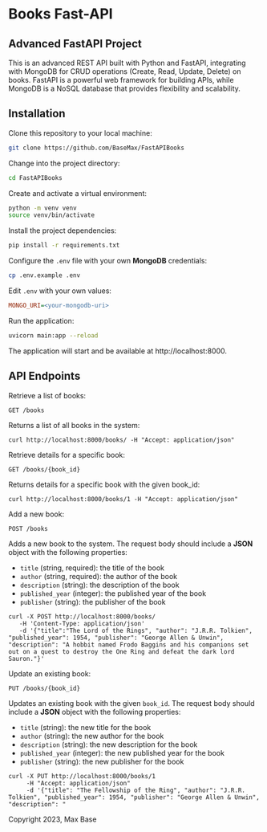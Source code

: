 # Books Fast-API

## Advanced FastAPI Project

This is an advanced REST API built with Python and FastAPI, integrating with MongoDB for CRUD operations (Create, Read, Update, Delete) on books. FastAPI is a powerful web framework for building APIs, while MongoDB is a NoSQL database that provides flexibility and scalability.

## Installation

Clone this repository to your local machine:

```bash
git clone https://github.com/BaseMax/FastAPIBooks
```

Change into the project directory:

```bash
cd FastAPIBooks
```
Create and activate a virtual environment:

```bash
python -m venv venv
source venv/bin/activate
```

Install the project dependencies:

```bash
pip install -r requirements.txt
```

Configure the `.env` file with your own **MongoDB** credentials:

```bash
cp .env.example .env
```

Edit `.env` with your own values:

```ini
MONGO_URI=<your-mongodb-uri>
```

Run the application:

```bash
uvicorn main:app --reload
```

The application will start and be available at http://localhost:8000.

## API Endpoints

Retrieve a list of books:
```http
GET /books
```

Returns a list of all books in the system:

```console
curl http://localhost:8000/books/ -H "Accept: application/json"
```

Retrieve details for a specific book:

```http
GET /books/{book_id}
```

Returns details for a specific book with the given book_id:

```console
curl http://localhost:8000/books/1 -H "Accept: application/json"
```

Add a new book:

```http
POST /books
```

Adds a new book to the system. The request body should include a **JSON** object with the following properties:

- `title` (string, required): the title of the book
- `author` (string, required): the author of the book
- `description` (string): the description of the book
- `published_year` (integer): the published year of the book
- `publisher` (string): the publisher of the book

```console
curl -X POST http://localhost:8000/books/
   -H 'Content-Type: application/json'
   -d '{"title":"The Lord of the Rings", "author": "J.R.R. Tolkien", "published_year": 1954, "publisher": "George Allen & Unwin", "description": "A hobbit named Frodo Baggins and his companions set out on a quest to destroy the One Ring and defeat the dark lord Sauron."}'
```

Update an existing book:

```http
PUT /books/{book_id}
```

Updates an existing book with the given `book_id`. The request body should include a **JSON** object with the following properties:

- `title` (string): the new title for the book
- `author` (string): the new author for the book
- `description` (string): the new description for the book
- `published_year` (integer): the new published year for the book
- `publisher` (string): the new publisher for the book

```console
curl -X PUT http://localhost:8000/books/1
     -H "Accept: application/json"
     -d '{"title": "The Fellowship of the Ring", "author": "J.R.R. Tolkien", "published_year": 1954, "publisher": "George Allen & Unwin", "description": "
```

Copyright 2023, Max Base

